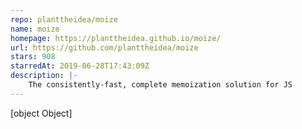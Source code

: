```yaml
---
repo: planttheidea/moize
name: moize
homepage: https://planttheidea.github.io/moize/
url: https://github.com/planttheidea/moize
stars: 908
starredAt: 2019-06-28T17:43:09Z
description: |-
    The consistently-fast, complete memoization solution for JS
---
```


[object Object]
